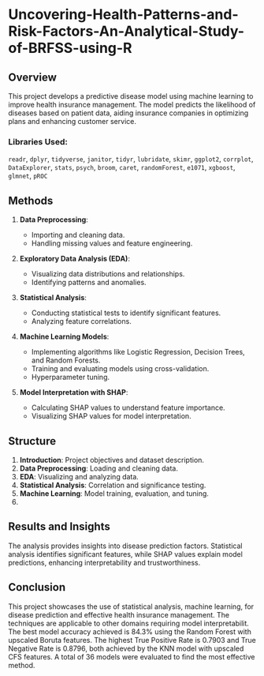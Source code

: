 # Uncovering-Health-Patterns-and-Risk-Factors-An-Analytical-Study-of-BRFSS-using-R

## Overview

This project develops a predictive disease model using machine learning to improve health insurance management. The model predicts the likelihood of diseases based on patient data, aiding insurance companies in optimizing plans and enhancing customer service.

### Libraries Used:
`readr`, `dplyr`, `tidyverse`, `janitor`, `tidyr`, `lubridate`, `skimr`, `ggplot2`, `corrplot`, `DataExplorer`, `stats`, `psych`, `broom`, `caret`, `randomForest`, `e1071`, `xgboost`, `glmnet`, `pROC
`
## Methods

1. **Data Preprocessing**:
   - Importing and cleaning data.
   - Handling missing values and feature engineering.

2. **Exploratory Data Analysis (EDA)**:
   - Visualizing data distributions and relationships.
   - Identifying patterns and anomalies.

3. **Statistical Analysis**:
   - Conducting statistical tests to identify significant features.
   - Analyzing feature correlations.

4. **Machine Learning Models**:
   - Implementing algorithms like Logistic Regression, Decision Trees, and Random Forests.
   - Training and evaluating models using cross-validation.
   - Hyperparameter tuning.

5. **Model Interpretation with SHAP**:
   - Calculating SHAP values to understand feature importance.
   - Visualizing SHAP values for model interpretation.

## Structure

1. **Introduction**: Project objectives and dataset description.
2. **Data Preprocessing**: Loading and cleaning data.
3. **EDA**: Visualizing and analyzing data.
4. **Statistical Analysis**: Correlation and significance testing.
5. **Machine Learning**: Model training, evaluation, and tuning.
6. 
## Results and Insights

The analysis provides insights into disease prediction factors. Statistical analysis identifies significant features, while SHAP values explain model predictions, enhancing interpretability and trustworthiness.

## Conclusion

This project showcases the use of statistical analysis, machine learning, for disease prediction and effective health insurance management. The techniques are applicable to other domains requiring model interpretabilit.
The best model accuracy achieved is 84.3% using the Random Forest with upscaled Boruta features. The highest
True Positive Rate is 0.7903 and True Negative Rate is 0.8796, both achieved by the KNN model with upscaled CFS
features. A total of 36 models were evaluated to find the most effective method. 
